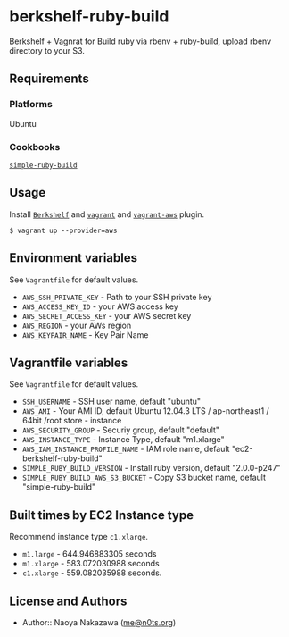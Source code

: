 berkshelf-ruby-build
===================================
Berkshelf + Vagnrat for Build ruby via rbenv + ruby-build, upload rbenv directory to your S3.


Requirements
------------
### Platforms
Ubuntu

### Cookbooks
[`simple-ruby-build`](https://github.com/n0ts/cookbook-simple-ruby-build)


Usage
-----
Install [`Berkshelf`](http://berkshelf.com/) and [`vagrant`](http://www.vagrantup.com/) and [`vagrant-aws`](https://github.com/mitchellh/vagrant-aws) plugin.

```
$ vagrant up --provider=aws
```

Environment variables
-----
See `Vagrantfile` for default values.

- `AWS_SSH_PRIVATE_KEY` - Path to your SSH private key
- `AWS_ACCESS_KEY_ID` -  your AWS access key
- `AWS_SECRET_ACCESS_KEY` - your AWS secret key
- `AWS_REGION` - your AWs region
- `AWS_KEYPAIR_NAME` - Key Pair Name


Vagrantfile variables
-----
See `Vagrantfile` for default values.

- `SSH_USERNAME` - SSH user name, default "ubuntu"
- `AWS_AMI` - Your AMI ID, default Ubuntu 12.04.3 LTS / ap-northeast1 / 64bit /root store - instance
- `AWS_SECURITY_GROUP` - Securiy group, default "default"
- `AWS_INSTANCE_TYPE` - Instance Type, default "m1.xlarge"
- `AWS_IAM_INSTANCE_PROFILE_NAME` - IAM role name, default "ec2-berkshelf-ruby-build"
- `SIMPLE_RUBY_BUILD_VERSION` - Install ruby version, default "2.0.0-p247"
- `SIMPLE_RUBY_BUILD_AWS_S3_BUCKET` - Copy S3 bucket name, default "simple-ruby-build"


Built times by EC2 Instance type
-----
Recommend instance type `c1.xlarge`.

- `m1.large` - 644.946883305 seconds
- `m1.xlarge` - 583.072030988 seconds
- `c1.xlarge` - 559.082035988 seconds.


License and Authors
-------------------
- Author:: Naoya Nakazawa (<me@n0ts.org>)
